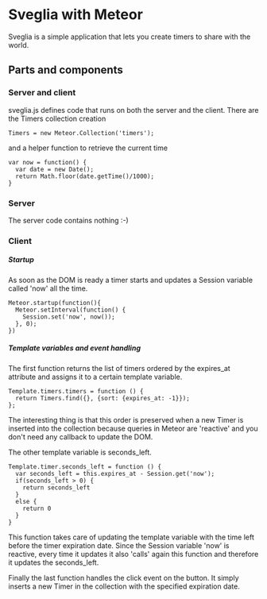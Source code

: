 # Sveglia with Meteor

Sveglia is a simple application that lets you create timers to share with the world.

## Parts and components

### Server and client

sveglia.js defines code that runs on both the server and the client.
There are the Timers collection creation

	Timers = new Meteor.Collection('timers');
	
and a helper function to retrieve the current time

	var now = function() {
	  var date = new Date();
	  return Math.floor(date.getTime()/1000);
	}

### Server

The server code contains nothing :-)

### Client

##### Startup

As soon as the DOM is ready a timer starts and updates a Session variable called 'now' all the time.

	Meteor.startup(function(){
	  Meteor.setInterval(function() {
	    Session.set('now', now());
	  }, 0);
	})
	
##### Template variables and event handling

The first function returns the list of timers ordered by the expires_at attribute and assigns it to a certain template variable.

	Template.timers.timers = function () {
	  return Timers.find({}, {sort: {expires_at: -1}});
	};

The interesting thing is that this order is preserved when a new Timer is inserted into the collection because queries in Meteor are 'reactive' and you don't need any callback to update the DOM.
	
The other template variable is seconds_left.

	Template.timer.seconds_left = function () {
	  var seconds_left = this.expires_at - Session.get('now');
	  if(seconds_left > 0) {
	    return seconds_left
	  }
	  else {
	    return 0
	  }
	}

This function takes care of updating the template variable with the time left before the timer expiration date. Since the Session variable 'now' is reactive, every time it updates it also 'calls' again this function and therefore it updates the seconds_left.

Finally the last function handles the click event on the button. It simply inserts a new Timer in the collection with the specified expiration date.